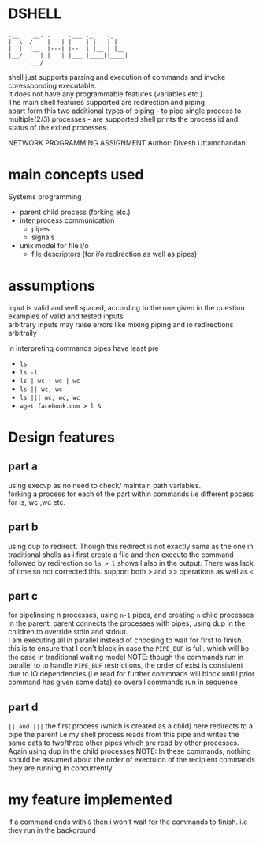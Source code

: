 # DSHELL
```
.__    __. .     .___ ._    ._
|  \  /    |   | |    | |   | |
|  |  |__  |---| |--  | |__ | |__
|__/     | |   | |___ |____||____|
      .__/
```

shell just supports parsing and execution of commands and invoke coressponding executable.   
It does not have any programmable features (variables etc.).  
The main shell features supported are redirection and piping.  
apart form this two additional types of piping - to pipe single process to multiple(2/3) processes - are supported
shell prints the process id and status of the exited processes.

NETWORK PROGRAMMING ASSIGNMENT
Author: Divesh Uttamchandani

# main concepts used
Systems programming
  - parent child process (forking etc.)
  - inter process communication 
    - pipes
    - signals
  - unix model for file i/o
    - file descriptors (for i/o redirection as well as pipes)
  
# assumptions
input is valid and well spaced, according to the one given in the question  
examples of valid and tested inputs  
arbitrary inputs may raise errors like mixing piping and io redirections arbitraily

in interpreting commands pipes have least pre
- `ls`
- `ls -l`
- `ls | wc | wc | wc`
- `ls || wc, wc`
- `ls ||| wc, wc, wc`
- `wget facebook.com > l &` 

# Design features
## part a
using execvp as no need to check/ maintain path variables.  
forking a process for each of the part within commands i.e different pocess
for ls, wc ,wc etc.  

## part b
using dup to redirect. Though this redirect is not exactly same as the one in 
traditional shells as i first create a file and then execute the command
followed by redirection so `ls > l` shows l also in the output. There was lack
of time so not corrected this. support both > and >> operations as well as `<`

## part c
for pipelineing n processes, using `n-1` pipes, and creating `n` child processes
in the parent, parent connects the processes with pipes, using dup in the
children to override stdin and stdout.  
I am executing all in parallel instead of choosing to wait for first to
finish. this is to ensure that I don't block in case the `PIPE_BUF` is full.
which will be the case in traditional waiting model
NOTE: though the commands run in parallel to to handle `PIPE_BUF`
restrictions, the order of exist is consistent due to IO dependencies.(i.e
read for further commnads will block untill prior command has given some data)
so overall commands run in sequence

## part d
`|| and |||`
the first process (which is created as a child) here redirects to a pipe
the parent i.e my shell process reads from this pipe and writes the same data
to two/three other pipes which are read by other processes. Again using dup in
the child processes
NOTE: In these commands, nothing should be assumed about the order of
exectuion of the recipient commands they are running in concurrently

# my feature implemented
if a command ends with `&` then i won't wait for the commands to finish. i.e 
they run in the background
